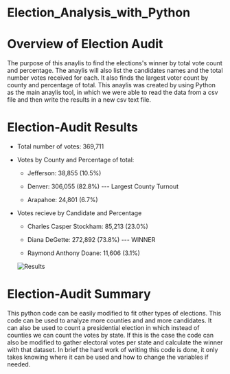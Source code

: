 # Election_Analysis_with_Python

# Overview of Election Audit
The purpose of this anaylis to find the elections's winner by total vote count and percentage. The anaylis will also list the candidates names and the total number votes received for each. It also finds the largest voter count by county and percentage of total. This anaylis was created by using Python as the main anaylis tool, in which we were able to read the data from a csv file and then write the results in a new csv text file. 

# Election-Audit Results

* Total number of votes: 369,711

* Votes by County and Percentage of total:

  * Jefferson:  38,855 (10.5%)

  * Denver: 306,055 (82.8%) --- Largest County Turnout

  * Arapahoe: 24,801 (6.7%)

* Votes recieve by Candidate and Percentage

  * Charles Casper Stockham: 85,213 (23.0%)

  * Diana DeGette: 272,892 (73.8%) --- WINNER

  * Raymond Anthony Doane: 11,606 (3.1%)
  
  ![Results](https://user-images.githubusercontent.com/95899763/150726035-a3a2f916-3a2a-4377-a312-dce0b9fb871d.PNG)
 
 # Election-Audit Summary
 This python code can be easily modified to fit other types of elections. This code can be used to analyze more counties and and more candidates. It can also be used to count a presidential election in which instead of counties we can count the votes by state. If this is the case the code can also be modified to gather electoral votes per state and calculate the winner with that dataset. In brief the hard work of writing this code is done, it only takes knowing where it can be used and how to change the variables if needed.  
